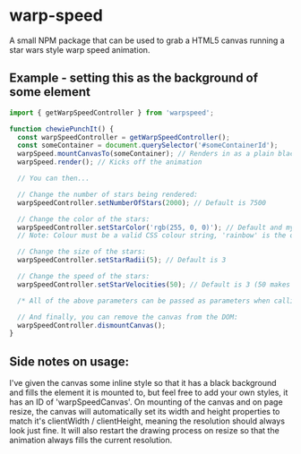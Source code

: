 # warp-speed

A small NPM package that can be used to grab a HTML5 canvas running a star wars style warp speed animation.

## Example - setting this as the background of some element

```javascript
import { getWarpSpeedController } from 'warpspeed';

function chewiePunchIt() {
  const warpSpeedController = getWarpSpeedController();
  const someContainer = document.querySelector('#someContainerId');
  warpSpeed.mountCanvasTo(someContainer); // Renders in as a plain black canvas with no animation
  warpSpeed.render(); // Kicks off the animation

  // You can then...

  // Change the number of stars being rendered:
  warpSpeedController.setNumberOfStars(2000); // Default is 7500

  // Change the color of the stars:
  warpSpeedController.setStarColor('rgb(255, 0, 0)'); // Default and my favourite is 'rainbow'
  // Note: Colour must be a valid CSS colour string, 'rainbow' is the only exception here

  // Change the size of the stars:
  warpSpeedController.setStarRadii(5); // Default is 3

  // Change the speed of the stars:
  warpSpeedController.setStarVelocities(50); // Default is 3 (50 makes me feel a bit motion sick)

  /* All of the above parameters can be passed as parameters when calling getWarpSpeedController but are optional */

  // And finally, you can remove the canvas from the DOM:
  warpSpeedController.dismountCanvas();
}
```

## Side notes on usage:

I've given the canvas some inline style so that it has a black background and fills the element it is mounted to, but feel free to add your own styles, it has an ID of 'warpSpeedCanvas'.
On mounting of the canvas and on page resize, the canvas will automatically set its width and height properties to match it's clientWidth / clientHeight, meaning the resolution should always look just fine. It will also restart the drawing process on resize so that the animation always fills the current resolution.
